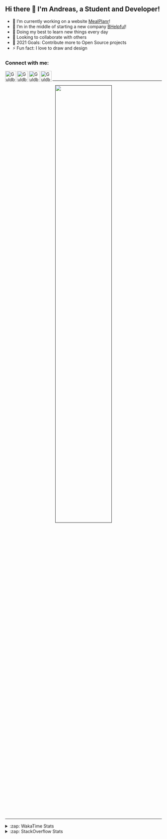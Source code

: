 ## Hi there 👋 I'm Andreas, a Student and Developer!

- 🔭 I’m currently working on a website [MealPlanr][MP]!
- 📑 I’m in the middle of starting a new company [BHelpful][BHelpful]!
- 🌱 Doing my best to learn new things every day
- 👯 Looking to collaborate with others
- 🥅 2021 Goals: Contribute more to Open Source projects
- ⚡ Fun fact: I love to draw and design

### Connect with me:

[<img align="left" alt="Guldberg | YouTube" width="35px" src="https://cdn1.iconfinder.com/data/icons/logotypes/32/youtube-512.png" />][youtube]
[<img align="left" alt="Guldberg | Twitter" width="35px" src="https://cdn1.iconfinder.com/data/icons/logotypes/32/square-twitter-512.png" />][twitter]
[<img align="left" alt="Guldberg | LinkedIn" width="35px" src="https://cdn1.iconfinder.com/data/icons/logotypes/32/square-linkedin-512.png" />][linkedin]
[<img align="left" alt="Guldberg | Instagram" width="35px" src="https://cdn2.iconfinder.com/data/icons/social-icons-33/128/Instagram-512.png" />][instagram]

<br />

---

<p align="center">
  <a href="">
    <img width="60% align="center" src="https://github-readme-stats.vercel.app/api?username=Andreasgdp&show_icons=true&count_private=true" />
  </a>
</p>

---

<details>
  <summary>:zap: WakaTime Stats</summary>

<br />

<!--START_SECTION:waka-->
![Profile Views](http://img.shields.io/badge/Profile%20Views-0-blue)

**I'm an Early 🐤** 

```text
🌞 Morning    232 commits    █████░░░░░░░░░░░░░░░░░░░░   21.91% 
🌆 Daytime    520 commits    ████████████░░░░░░░░░░░░░   49.1% 
🌃 Evening    289 commits    ██████░░░░░░░░░░░░░░░░░░░   27.29% 
🌙 Night      18 commits     ░░░░░░░░░░░░░░░░░░░░░░░░░   1.7%

```
📅 **I'm Most Productive on Sunday** 

```text
Monday       201 commits    ████░░░░░░░░░░░░░░░░░░░░░   18.98% 
Tuesday      114 commits    ██░░░░░░░░░░░░░░░░░░░░░░░   10.76% 
Wednesday    126 commits    ███░░░░░░░░░░░░░░░░░░░░░░   11.9% 
Thursday     111 commits    ██░░░░░░░░░░░░░░░░░░░░░░░   10.48% 
Friday       85 commits     ██░░░░░░░░░░░░░░░░░░░░░░░   8.03% 
Saturday     207 commits    █████░░░░░░░░░░░░░░░░░░░░   19.55% 
Sunday       215 commits    █████░░░░░░░░░░░░░░░░░░░░   20.3%

```


📊 **This Week I Spent My Time On** 

```text
⌚︎ Time Zone: Europe/Copenhagen

💬 Programming Languages: 
TypeScript               2 hrs 45 mins       ██████████████░░░░░░░░░░░   59.03% 
C++                      33 mins             ███░░░░░░░░░░░░░░░░░░░░░░   12.11% 
Bash                     24 mins             ██░░░░░░░░░░░░░░░░░░░░░░░   8.82% 
Markdown                 17 mins             █░░░░░░░░░░░░░░░░░░░░░░░░   6.32% 
CMake                    17 mins             █░░░░░░░░░░░░░░░░░░░░░░░░   6.27%

🔥 Editors: 
VS Code                  4 hrs 40 mins       █████████████████████████   100.0%

🐱‍💻 Projects: 
Mealplanr-api            2 hrs 48 mins       ███████████████░░░░░░░░░░   60.06% 
robo-throw               1 hr 12 mins        ██████░░░░░░░░░░░░░░░░░░░   25.76% 
web-frontend-app         29 mins             ██░░░░░░░░░░░░░░░░░░░░░░░   10.65% 
Mealplanr                5 mins              ░░░░░░░░░░░░░░░░░░░░░░░░░   2.04% 
src                      4 mins              ░░░░░░░░░░░░░░░░░░░░░░░░░   1.48%

💻 Operating System: 
Windows                  3 hrs 20 mins       █████████████████░░░░░░░░   71.32% 
Linux                    50 mins             ████░░░░░░░░░░░░░░░░░░░░░   18.03% 
Mac                      29 mins             ██░░░░░░░░░░░░░░░░░░░░░░░   10.65%

```

**I Mostly Code in Python** 

```text
Python                   11 repos            █████████░░░░░░░░░░░░░░░░   39.29% 
C++                      4 repos             ███░░░░░░░░░░░░░░░░░░░░░░   14.29% 
TypeScript               2 repos             █░░░░░░░░░░░░░░░░░░░░░░░░   7.14% 
HTML                     2 repos             █░░░░░░░░░░░░░░░░░░░░░░░░   7.14% 
Batchfile                2 repos             █░░░░░░░░░░░░░░░░░░░░░░░░   7.14%

```



 Last Updated on 20/09/2021
<!--END_SECTION:waka-->


</details>

<details>
  <summary>:zap: StackOverflow Stats</summary>
  
  <br />
  
  [![Andreas G.D Petersen StackOverflow](https://github-readme-stackoverflow.vercel.app/?userID=11050308)](https://stackoverflow.com/users/11050308/andreas-g-d-petersen)


</details>

<br />


[twitter]: https://twitter.com/Guldberg20
[youtube]: https://www.youtube.com/channel/UCORVtLIFnURPEo_Fo-MGv8A
[instagram]: https://www.instagram.com/andreasgdp/
[linkedin]: https://www.linkedin.com/in/andreasgdp/
[MP]: https://mealplanr.bhelpful.net/
[BHelpful]: https://github.com/BHelpful
